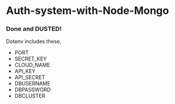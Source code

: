 # Auth-system-with-Node-Mongo

### Done and DUSTED!

Dotenv includes these,
- PORT 
- SECRET_KEY 
- CLOUD_NAME 
- API_KEY 
- API_SECRET 
- DBUSERNAME 
- DBPASSWORD 
- DBCLUSTER  
